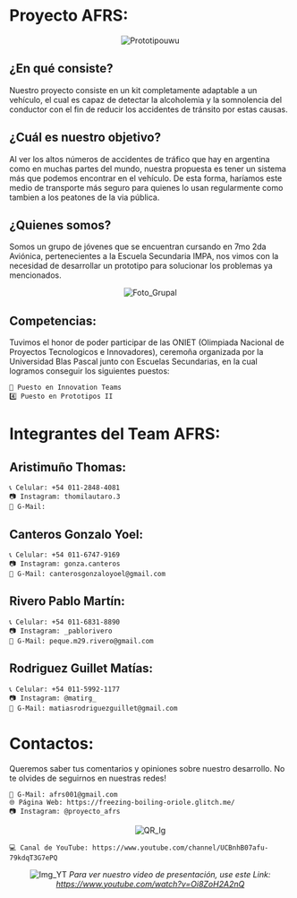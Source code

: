 # Proyecto AFRS:

<div align="center">
  
  ![Prototipouwu](https://user-images.githubusercontent.com/82232036/145044789-590749d7-1969-401f-a2e0-82e9fc9c0058.gif)

</div>

## ¿En qué consiste?
Nuestro proyecto consiste en un kit completamente adaptable a un vehículo, el cual es capaz de detectar la alcoholemia y la somnolencia del conductor con el fin de reducir los accidentes de tránsito por estas causas.

## ¿Cuál es nuestro objetivo?
Al ver los altos números de accidentes de tráfico que hay en argentina como en muchas partes del mundo, nuestra propuesta es tener un sistema más que podemos encontrar en el vehículo. De esta forma, haríamos este medio de transporte más seguro para quienes lo usan regularmente como tambien a los peatones de la via pública.

## ¿Quienes somos?
Somos un grupo de jóvenes que se encuentran cursando en 7mo 2da Aviónica, pertenecientes a la Escuela Secundaria IMPA, nos vimos con la necesidad de desarrollar un prototipo para solucionar los problemas ya mencionados.

<div align="center">

  ![Foto_Grupal](https://user-images.githubusercontent.com/82232036/145055848-4173a84d-69be-4205-b9f0-5061c42c068c.jpg)
    
</div>

## Competencias:
Tuvimos el honor de poder participar de las ONIET (Olimpiada Nacional de Proyectos Tecnologicos e Innovadores), ceremoña organizada por la Universidad Blas Pascal junto con Escuelas Secundarias, en la cual logramos conseguir los siguientes puestos:

    🥉 Puesto en Innovation Teams
    4️⃣ Puesto en Prototipos II

# Integrantes del Team AFRS:

## Aristimuño Thomas:
    📞 Celular: +54 011-2848-4081
    📷 Instagram: thomilautaro.3
    📧 G-Mail:
## Canteros Gonzalo Yoel:
    📞 Celular: +54 011-6747-9169
    📷 Instagram: gonza.canteros
    📧 G-Mail: canterosgonzaloyoel@gmail.com
## Rivero Pablo Martín:
    📞 Celular: +54 011-6831-8890
    📷 Instagram: _pablorivero
    📧 G-Mail: peque.m29.rivero@gmail.com
## Rodriguez Guillet Matías:
    📞 Celular: +54 011-5992-1177
    📷 Instagram: @matirg_
    📧 G-Mail: matiasrodriguezguillet@gmail.com
    
# Contactos:
Queremos saber tus comentarios y opiniones sobre nuestro desarrollo. No te olvides de seguirnos en nuestras redes!

    📧 G-Mail: afrs001@gmail.com
    🌐 Página Web: https://freezing-boiling-oriole.glitch.me/
    📷 Instagram: @proyecto_afrs

<div align="center">
  
  ![QR_Ig](https://user-images.githubusercontent.com/82232036/145039504-22fa817a-3981-40b5-9b6c-8d4a9e5277f1.png)

</div>

    💻 Canal de YouTube: https://www.youtube.com/channel/UCBnhB07afu-79kdqT3G7ePQ

<div align="center">
  
  ![Img_YT](https://user-images.githubusercontent.com/82232036/145040527-5da9b4be-42c8-4488-a748-1508bd05fe2d.png)
  *Para ver nuestro video de presentación, use este Link: https://www.youtube.com/watch?v=Oi8ZoH2A2nQ*
  
</div>

